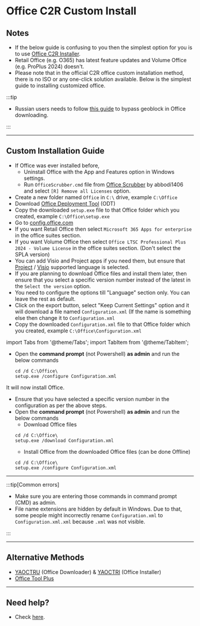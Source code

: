# Office C2R Custom Install

## Notes

-   If the below guide is confusing to you then the simplest option for you is to use [Office C2R Installer](office_c2r_links.md).
-   Retail Office (e.g. O365) has latest feature updates and Volume Office (e.g. ProPlus 2024) doesn't.
-   Please note that in the official C2R office custom installation method, there is no ISO or any one-click solution available. Below is the simplest guide to installing customized office.

:::tip

-   Russian users needs to follow [this guide](bypass-russian-geoblock.md) to bypass geoblock in Office downloading.

:::

------------------------------------------------------------------------

## Custom Installation Guide

-   If Office was ever installed before,
	- Uninstall Office with the App and Features option in Windows settings.
	- Run `OfficeScrubber.cmd` file from [Office Scrubber](https://github.com/abbodi1406/WHD/raw/master/scripts/OfficeScrubber_14.zip) by abbodi1406 and select `[R] Remove all Licenses` option.
-   Create a new folder named `Office` in `C:\` drive, example `C:\Office`
-   Download [Office Deployment Tool](https://officecdn.microsoft.com/pr/wsus/setup.exe) (ODT)
-   Copy the downloaded `setup.exe` file to that Office folder which you created, example `C:\Office\setup.exe`
-   Go to [config.office.com](https://config.office.com/deploymentsettings)
-   If you want Retail Office then select `Microsoft 365 Apps for enterprise` in the office suites section.
-   If you want Volume Office then select `Office LTSC Professional Plus 2024 - Volume License` in the office suites section. (Don't select the SPLA version)
-   You can add Visio and Project apps if you need them, but ensure that [Project](https://learn.microsoft.com/en-us/projectonline/supported-languages-for-project-online) / [Visio](https://support.microsoft.com/en-us/office/display-languages-supported-in-the-visio-desktop-app-a921983e-fd5d-45ef-8af1-cedf70c53d75) supported language is selected.
-   If you are planning to download Office files and install them later, then ensure that you select a specific version number instead of the latest in the `Select the version` option.
-   You need to configure the options till "Language" section only. You can leave the rest as default.
-   Click on the export button, select "Keep Current Settings" option and it will download a file named `Configuration.xml` (If the name is something else then change it to `Configuration.xml`
-   Copy the downloaded `Configuration.xml` file to that Office folder which you created, example `C:\Office\Configuration.xml`

import Tabs from '@theme/Tabs';
import TabItem from '@theme/TabItem';

<Tabs>
<TabItem value="direct_install" label="Direct Install" default>

-   Open the **command prompt** (not Powershell) **as admin** and run the below commands  
    ```         
    cd /d C:\Office\
    setup.exe /configure Configuration.xml
    ```

It will now install Office.

</TabItem>

<TabItem value="download_and_install" label="Download and then install" default>

-	Ensure that you have selected a specific version number in the configuration as per the above steps.
-   Open the **command prompt** (not Powershell) **as admin** and run the below commands  
	- Download Office files
    ```         
    cd /d C:\Office\
    setup.exe /download Configuration.xml
    ```
	- Install Office from the downloaded Office files (can be done Offline)
	```
	cd /d C:\Office\
    setup.exe /configure Configuration.xml
    ```

</TabItem>
</Tabs>

---

:::tip[Common errors]

- Make sure you are entering those commands in command prompt (CMD) as admin.
- File name extensions are hidden by default in Windows. Due to that, some people might incorrectly rename `Configuration.xml` to `Configuration.xml.xml` because `.xml` was not visible.

:::

------------------------------------------------------------------------

## Alternative Methods

-   [YAOCTRU](https://github.com/abbodi1406/WHD/raw/master/scripts/YAOCTRU_v11.0.zip) (Office Downloader) & [YAOCTRI](https://github.com/abbodi1406/WHD/raw/master/scripts/YAOCTRI_v11.2.zip) (Office Installer)
-   [Office Tool Plus](http://otp.landian.vip/)

------------------------------------------------------------------------

## Need help?

-   Check [here](troubleshoot.md).
